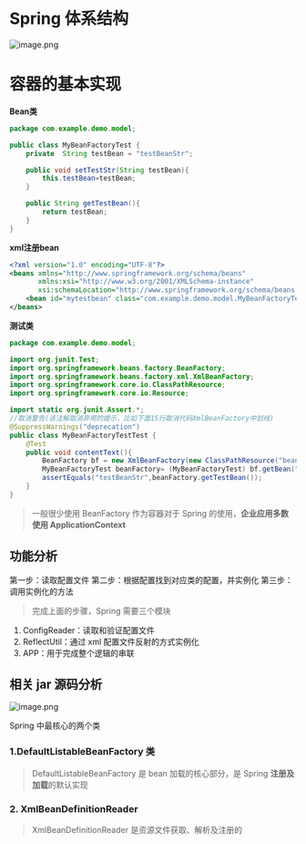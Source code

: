 # Spring 体系结构

![image.png](http://ww1.sinaimg.cn/mw690/006rAlqhly1gbi9of3rz9j30xe0ro1kx.jpg)

# 容器的基本实现

**Bean类**

```java
package com.example.demo.model;

public class MyBeanFactoryTest {
    private  String testBean = "testBeanStr";

    public void setTestStr(String testBean){
        this.testBean=testBean;
    }

    public String getTestBean(){
        return testBean;
    }
}
```

**xml注册bean**

```xml
<?xml version="1.0" encoding="UTF-8"?>
<beans xmlns="http://www.springframework.org/schema/beans"
       xmlns:xsi="http://www.w3.org/2001/XMLSchema-instance"
       xsi:schemaLocation="http://www.springframework.org/schema/beans http://www.springframework.org/schema/beans/spring-beans.xsd">
    <bean id="mytestbean" class="com.example.demo.model.MyBeanFactoryTest"/>
</beans>
```

**测试类**

```java
package com.example.demo.model;

import org.junit.Test;
import org.springframework.beans.factory.BeanFactory;
import org.springframework.beans.factory.xml.XmlBeanFactory;
import org.springframework.core.io.ClassPathResource;
import org.springframework.core.io.Resource;

import static org.junit.Assert.*;
//取消警告(该注解取消弃用的提示，比如下面15行取消代码XmlBeanFactory中划线)
@SuppressWarnings("deprecation")
public class MyBeanFactoryTestTest {
    @Test
    public void contentText(){
        BeanFactory bf = new XmlBeanFactory(new ClassPathResource("beanfactoryxml.xml"));
        MyBeanFactoryTest beanFactory= (MyBeanFactoryTest) bf.getBean("mytestbean");
        assertEquals("testBeanStr",beanFactory.getTestBean());
    }
}
```

> 一般很少使用 BeanFactory 作为容器对于 Spring 的使用，**企业应用多数使用 ApplicationContext**

## 功能分析

第一步：读取配置文件
第二步：根据配置找到对应类的配置，并实例化
第三步：调用实例化的方法

> 完成上面的步骤，Spring 需要三个模块

1. ConfigReader：读取和验证配置文件
2. ReflectUtil：通过 xml 配置文件反射的方式实例化
3. APP：用于完成整个逻辑的串联



## 相关 jar 源码分析

![image.png](http://ww1.sinaimg.cn/mw690/006rAlqhly1gbinyl978ej30pc0fw76d.jpg)

Spring 中最核心的两个类

### 1.DefaultListableBeanFactory 类

> DefaultListableBeanFactory 是 bean 加载的核心部分，是 Spring **注册及加载**的默认实现

### 2. XmlBeanDefinitionReader

> XmlBeanDefinitionReader 是资源文件获取、解析及注册的